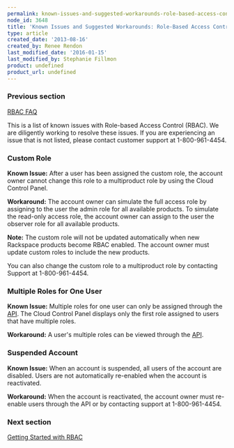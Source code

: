 ```yaml
---
permalink: known-issues-and-suggested-workarounds-role-based-access-control-rbac/
node_id: 3648
title: 'Known Issues and Suggested Workarounds: Role-Based Access Control (RBAC)'
type: article
created_date: '2013-08-16'
created_by: Renee Rendon
last_modified_date: '2016-01-15'
last_modified_by: Stephanie Fillmon
product: undefined
product_url: undefined
---
```


### Previous section

[RBAC FAQ](/how-to/faq-role-based-access-control-rbac)

This is a list of known issues with Role-based Access Control
(RBAC). We are diligently working to resolve these issues. If you are
experiencing an issue that is not listed, please contact customer
support at 1-800-961-4454.

### Custom Role

**Known Issue:** After a user has been assigned the custom
role, the account owner cannot change this role to a multiproduct role
by using the Cloud Control Panel.

**Workaround:** The account owner can simulate the full
access role by assigning to the user the admin role for all available
products. To simulate the read-only access role, the account owner can
assign to the user the observer role for all available
products.

**Note:** The custom role will not be updated
automatically when new Rackspace products become RBAC enabled. The
account owner must update custom roles to include the new
products.

You can also change the custom role to a multiproduct role
by contacting Support at 1-800-961-4454.

### Multiple Roles for One User

**Known Issue:** Multiple roles for one user can only be assigned
through the [API](https://developer.rackspace.com/docs/). The Cloud Control Panel
displays only the first role assigned to users that have multiple
roles.

**Workaround:** A user's multiple roles can be viewed
through the [API](https://developer.rackspace.com/docs/).

### Suspended Account

**Known Issue:** When an account is suspended, all users of the
account are disabled. Users are not automatically re-enabled when the
account is reactivated.

**Workaround:** When the account is reactivated, the account owner
must re-enable users through the API or by contacting support at
1-800-961-4454.

### Next section
[Getting Started with RBAC](/how-to/getting-started-with-role-based-access-control-rbac)
